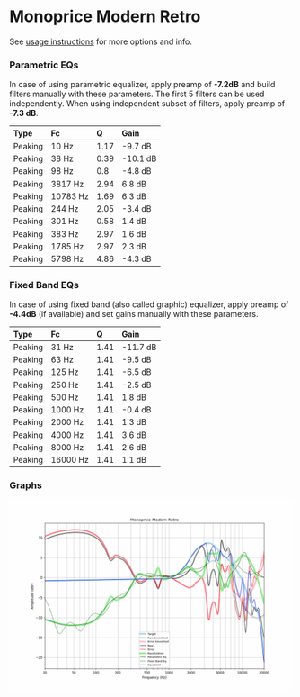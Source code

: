 # Monoprice Modern Retro
See [usage instructions](https://github.com/jaakkopasanen/AutoEq#usage) for more options and info.

### Parametric EQs
In case of using parametric equalizer, apply preamp of **-7.2dB** and build filters manually
with these parameters. The first 5 filters can be used independently.
When using independent subset of filters, apply preamp of **-7.3 dB**.

| Type    | Fc       |    Q | Gain     |
|:--------|:---------|:-----|:---------|
| Peaking | 10 Hz    | 1.17 | -9.7 dB  |
| Peaking | 38 Hz    | 0.39 | -10.1 dB |
| Peaking | 98 Hz    | 0.8  | -4.8 dB  |
| Peaking | 3817 Hz  | 2.94 | 6.8 dB   |
| Peaking | 10783 Hz | 1.69 | 6.3 dB   |
| Peaking | 244 Hz   | 2.05 | -3.4 dB  |
| Peaking | 301 Hz   | 0.58 | 1.4 dB   |
| Peaking | 383 Hz   | 2.97 | 1.6 dB   |
| Peaking | 1785 Hz  | 2.97 | 2.3 dB   |
| Peaking | 5798 Hz  | 4.86 | -4.3 dB  |

### Fixed Band EQs
In case of using fixed band (also called graphic) equalizer, apply preamp of **-4.4dB**
(if available) and set gains manually with these parameters.

| Type    | Fc       |    Q | Gain     |
|:--------|:---------|:-----|:---------|
| Peaking | 31 Hz    | 1.41 | -11.7 dB |
| Peaking | 63 Hz    | 1.41 | -9.5 dB  |
| Peaking | 125 Hz   | 1.41 | -6.5 dB  |
| Peaking | 250 Hz   | 1.41 | -2.5 dB  |
| Peaking | 500 Hz   | 1.41 | 1.8 dB   |
| Peaking | 1000 Hz  | 1.41 | -0.4 dB  |
| Peaking | 2000 Hz  | 1.41 | 1.3 dB   |
| Peaking | 4000 Hz  | 1.41 | 3.6 dB   |
| Peaking | 8000 Hz  | 1.41 | 2.6 dB   |
| Peaking | 16000 Hz | 1.41 | 1.1 dB   |

### Graphs
![](./Monoprice%20Modern%20Retro.png)